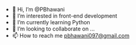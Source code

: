 - 👋 Hi, I’m @PBhawani
- 👀 I’m interested in front-end development
- 🌱 I’m currently learning Python
- 💞️ I’m looking to collaborate on ...
- 📫 How to reach me pbhawani097@gmail.com

<!---
PBhawani/PBhawani is a ✨ special ✨ repository because its `README.md` (this file) appears on your GitHub profile.
You can click the Preview link to take a look at your changes.
--->
